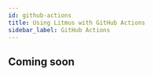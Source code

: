 ```yaml
---
id: github-actions
title: Using Litmus with GitHub Actions
sidebar_label: GitHub Actions
---
```


## Coming soon